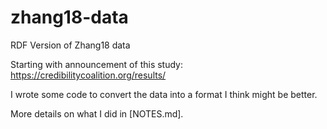 # zhang18-data

RDF Version of Zhang18 data

Starting with announcement of this study: <https://credibilitycoalition.org/results/>

I wrote some code to convert the data into a format I think might be better.

More details on what I did in [NOTES.md].

